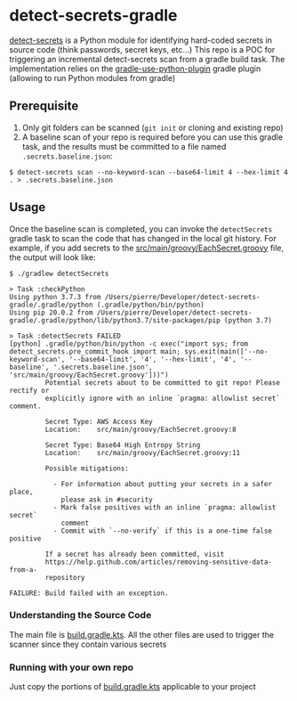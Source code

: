 # detect-secrets-gradle

[detect-secrets](https://github.com/Yelp/detect-secrets) is a Python module for identifying hard-coded secrets in source code (think passwords, secret keys, etc...)
This repo is a POC for triggering an incremental detect-secrets scan from a gradle build task.
The implementation relies on the [gradle-use-python-plugin](https://github.com/xvik/gradle-use-python-plugin) gradle plugin (allowing to run Python modules from gradle)

## Prerequisite

1. Only git folders can be scanned (`git init` or cloning and existing repo)
1. A baseline scan of your repo is required before you can use this gradle task, and the results must be committed to a file named `.secrets.baseline.json`:
```
$ detect-secrets scan --no-keyword-scan --base64-limit 4 --hex-limit 4 . > .secrets.baseline.json 
```

## Usage

Once the baseline scan is completed, you can invoke the `detectSecrets` gradle task to scan the code that has changed in the local git history.
For example, if you add secrets to the [src/main/groovy/EachSecret.groovy](src/main/groovy/EachSecret.groovy) file, the output will look like:
```
$ ./gradlew detectSecrets

> Task :checkPython
Using python 3.7.3 from /Users/pierre/Developer/detect-secrets-gradle/.gradle/python (.gradle/python/bin/python)
Using pip 20.0.2 from /Users/pierre/Developer/detect-secrets-gradle/.gradle/python/lib/python3.7/site-packages/pip (python 3.7)

> Task :detectSecrets FAILED
[python] .gradle/python/bin/python -c exec("import sys; from detect_secrets.pre_commit_hook import main; sys.exit(main(['--no-keyword-scan', '--base64-limit', '4', '--hex-limit', '4', '--baseline', '.secrets.baseline.json', 'src/main/groovy/EachSecret.groovy']))")
         Potential secrets about to be committed to git repo! Please rectify or
         explicitly ignore with an inline `pragma: allowlist secret` comment.
         
         Secret Type: AWS Access Key
         Location:    src/main/groovy/EachSecret.groovy:8
         
         Secret Type: Base64 High Entropy String
         Location:    src/main/groovy/EachSecret.groovy:11
         
         Possible mitigations:
         
           - For information about putting your secrets in a safer place,
             please ask in #security
           - Mark false positives with an inline `pragma: allowlist secret`
             comment
           - Commit with `--no-verify` if this is a one-time false positive
         
         If a secret has already been committed, visit
         https://help.github.com/articles/removing-sensitive-data-from-a-
         repository

FAILURE: Build failed with an exception.
```

### Understanding the Source Code
The main file is [build.gradle.kts](build.gradle.kts).
All the other files are used to trigger the scanner since they contain various secrets

### Running with your own repo
Just copy the portions of [build.gradle.kts](build.gradle.kts) applicable to your project
